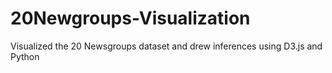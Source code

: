 # 20Newgroups-Visualization
Visualized the 20 Newsgroups dataset and drew inferences using D3.js and Python
